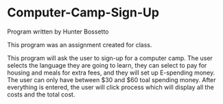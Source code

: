 
# Computer-Camp-Sign-Up

Program written by Hunter Bossetto

This program was an assignment created for class.

This program will ask the user to sign-up for a computer camp. The user selects the language they are going to learn, they can select to pay for housing and meals for extra fees, and they will set up E-spending money. The user can only have between $30 and $60 toal spending money. After everything is entered, the user will click process which will display all the costs and the total cost.
